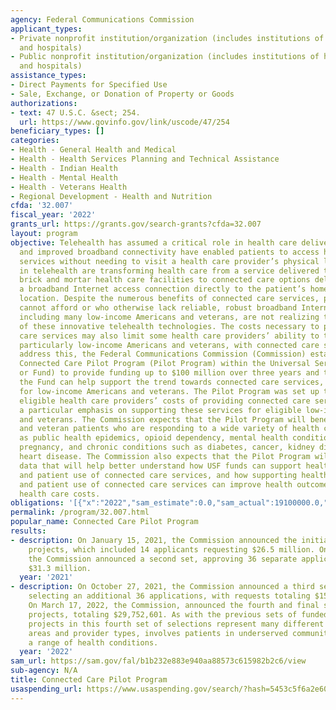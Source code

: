 ```yaml
---
agency: Federal Communications Commission
applicant_types:
- Private nonprofit institution/organization (includes institutions of higher education
  and hospitals)
- Public nonprofit institution/organization (includes institutions of higher education
  and hospitals)
assistance_types:
- Direct Payments for Specified Use
- Sale, Exchange, or Donation of Property or Goods
authorizations:
- text: 47 U.S.C. &sect; 254.
  url: https://www.govinfo.gov/link/uscode/47/254
beneficiary_types: []
categories:
- Health - General Health and Medical
- Health - Health Services Planning and Technical Assistance
- Health - Indian Health
- Health - Mental Health
- Health - Veterans Health
- Regional Development - Health and Nutrition
cfda: '32.007'
fiscal_year: '2022'
grants_url: https://grants.gov/search-grants?cfda=32.007
layout: program
objective: Telehealth has assumed a critical role in health care delivery as technology
  and improved broadband connectivity have enabled patients to access health care
  services without needing to visit a health care provider’s physical location. Advances
  in telehealth are transforming health care from a service delivered through traditional
  brick and mortar health care facilities to connected care options delivered via
  a broadband Internet access connection directly to the patient’s home or mobile
  location. Despite the numerous benefits of connected care services, patients who
  cannot afford or who otherwise lack reliable, robust broadband Internet access connectivity,
  including many low-income Americans and veterans, are not realizing the benefits
  of these innovative telehealth technologies. The costs necessary to provide connected
  care services may also limit some health care providers’ ability to treat patients,
  particularly low-income Americans and veterans, with connected care services. To
  address this, the Federal Communications Commission (Commission) established the
  Connected Care Pilot Program (Pilot Program) within the Universal Service Fund (USF
  or Fund) to provide funding up to $100 million over three years and to examine how
  the Fund can help support the trend towards connected care services, particularly
  for low-income Americans and veterans. The Pilot Program was set up to help defray
  eligible health care providers’ costs of providing connected care services, with
  a particular emphasis on supporting these services for eligible low-income Americans
  and veterans. The Commission expects that the Pilot Program will benefit many low-income
  and veteran patients who are responding to a wide variety of health challenges such
  as public health epidemics, opioid dependency, mental health conditions, high-risk
  pregnancy, and chronic conditions such as diabetes, cancer, kidney disease, and
  heart disease. The Commission also expects that the Pilot Program will provide meaningful
  data that will help better understand how USF funds can support health care provider
  and patient use of connected care services, and how supporting health care provider
  and patient use of connected care services can improve health outcomes and reduce
  health care costs.
obligations: '[{"x":"2022","sam_estimate":0.0,"sam_actual":19100000.0,"usa_spending_actual":11909141.87},{"x":"2023","sam_estimate":23300000.0,"sam_actual":0.0,"usa_spending_actual":11513287.46},{"x":"2024","sam_estimate":25600000.0,"sam_actual":0.0,"usa_spending_actual":1804600.73}]'
permalink: /program/32.007.html
popular_name: Connected Care Pilot Program
results:
- description: On January 15, 2021, the Commission announced the initial set of Pilot
    projects, which included 14 applicants requesting $26.5 million. On June 17, 2021,
    the Commission announced a second set, approving 36 separate applications requesting
    $31.3 million.
  year: '2021'
- description: On October 27, 2021, the Commission announced a third set of projects,
    selecting an additional 36 applications, with requests totaling $15.3 million.
    On March 17, 2022, the Commission, announced the fourth and final set of Pilot
    projects, totaling $29,752,601. As with the previous sets of funded projects,
    projects in this fourth set of selections represent many different geographic
    areas and provider types, involves patients in underserved communities, and addresses
    a range of health conditions.
  year: '2022'
sam_url: https://sam.gov/fal/b1b232e883e940aa88573c615982b2c6/view
sub-agency: N/A
title: Connected Care Pilot Program
usaspending_url: https://www.usaspending.gov/search/?hash=5453c5f6a2e601c371a7c05214e9027e
---
```

